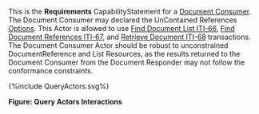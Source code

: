 This is the **Requirements** CapabilityStatement for a [Document Consumer](2_actors_and_transactions.html#document-consumer). The Document Consumer may  declared the UnContained References [Options](2_actors_and_transactions.html#actor-options). This Actor is allowed to use [Find Document List ITI-66](ITI-66.html), [Find Document References ITI-67](ITI-67.html), and [Retrieve Document ITI-68](ITI-68.html) transactions. The Document Consumer Actor should be robust to unconstrained DocumentReference and List Resources, as the results returned to the Document Consumer from the Document Responder may not follow the conformance constraints.

<div>
{%include QueryActors.svg%}
</div>

<div style="clear: left"/>

**Figure: Query Actors Interactions**

